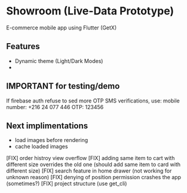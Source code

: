 # Showroom (Live-Data Prototype)
E-commerce mobile app using Flutter (GetX)

## Features
- Dynamic theme (Light/Dark Modes)
- 

## IMPORTANT for testing/demo
If firebase auth refuse to sed more OTP SMS verifications, use:
mobile number: +216 24 077 446
OTP: 123456

## Next implimentations
- load images before rendering
- cache loaded images 

[FIX] order histroy view overflow
[FIX] adding same item to cart with different size overrides the old one (should add same item to card with different size)
[FIX] search feature in home drawer (not working for unknown reason)
[FIX] denying of position permission crashes the app (sometimes?)
[FIX] project structure (use get_cli)
